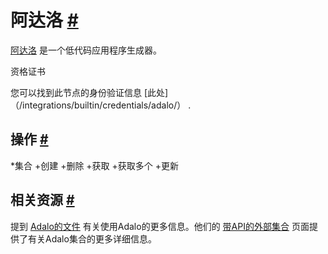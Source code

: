


 阿达洛
 [#](#adalo "永久链接")
=====================================



[阿达洛](https://www.adalo.com/) 
 是一个低代码应用程序生成器。
 




 资格证书
 



 您可以找到此节点的身份验证信息
 [此处]（/integrations/builtin/credentials/adalo/）
 .
 




 操作
 [#](#操作 "永久链接")
-----------------------------------------------


*集合
	+创建
	+删除
	+获取
	+获取多个
	+更新



 相关资源
 [#](#相关资源 "永久链接")
-------------------------------------------------------------



 提到
 [Adalo的文件](https://help.adalo.com/) 
 有关使用Adalo的更多信息。他们的
 [带API的外部集合](https://help.adalo.com/integrations/external-collections-with-apis) 
 页面提供了有关Adalo集合的更多详细信息。
 





